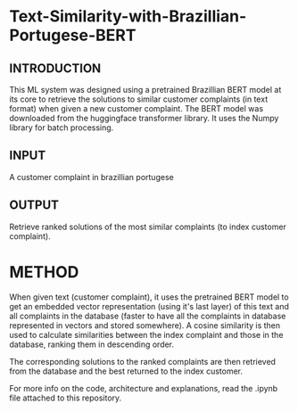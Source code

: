 # Text-Similarity-with-Brazillian-Portugese-BERT

## INTRODUCTION
This ML system was designed using a pretrained Brazillian BERT model at its core to retrieve the solutions to similar customer complaints (in text format) when given a new customer complaint.
The BERT model was downloaded from the huggingface transformer library. It uses the Numpy library for batch processing.

## INPUT
A customer complaint in brazillian portugese

## OUTPUT
Retrieve ranked solutions of the most similar complaints (to index customer complaint).

# METHOD
When given text (customer complaint), it uses the pretrained BERT model to get an embedded vector representation (using it's last layer) of this text and all complaints in the database
(faster to have all the complaints in database represented in vectors and stored somewhere). A cosine similarity is then used to calculate similarities between the index complaint and 
those in the database, ranking them in descending order.

The corresponding solutions to the ranked complaints are then retrieved from the database and the best returned to the index customer.

For more info on the code, architecture and explanations, read the .ipynb file attached to this repository.
